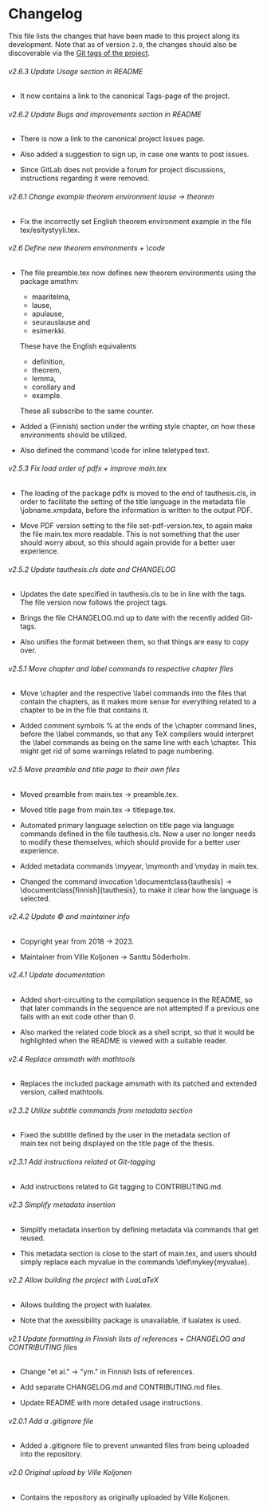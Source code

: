 # Changelog

This file lists the changes that have been made to this project along its
development. Note that as of version `2.0`, the changes should also be
discoverable via the [Git tags of the project][project-tags-page].

[project-tags-page]: https://gitlab.com/tuni-official/thesis-templates/masters-thesis/-/tags

###### v2.6.3 Update Usage section in README

- It now contains a link to the canonical Tags-page of the project.

###### v2.6.2 Update Bugs and improvements section in README

- There is now a link to the canonical project Issues page.

- Also added a suggestion to sign up, in case one wants to post issues.

- Since GitLab does not provide a forum for project discussions, instructions
  regarding it were removed.

###### v2.6.1 Change example theorem environment lause → theorem

- Fix the incorrectly set English theorem environment example in the file tex/esitystyyli.tex.

###### v2.6 Define new theorem environments + \code

- The file preamble.tex now defines new theorem environments using the package
  amsthm:

  - maaritelma,
  - lause,
  - apulause,
  - seurauslause and
  - esimerkki.

  These have the English equivalents

  - definition,
  - theorem,
  - lemma,
  - corollary and
  - example.

  These all subscribe to the same counter.

- Added a (Finnish) section under the writing style chapter, on how these
  environments should be utilized.

- Also defined the command \code for inline teletyped text.

###### v2.5.3 Fix load order of pdfx + improve main.tex

- The loading of the package pdfx is moved to the end of tauthesis.cls, in
  order to facilitate the setting of the title language in the metadata file
  \jobname.xmpdata, before the information is written to the output PDF.

- Move PDF version setting to the file set-pdf-version.tex, to again make the
  file main.tex more readable. This is not something that the user should
  worry about, so this should again provide for a better user experience.

###### v2.5.2 Update tauthesis.cls date and CHANGELOG

- Updates the date specified in tauthesis.cls to be in line with the tags. The
  file version now follows the project tags.

- Brings the file CHANGELOG.md up to date with the recently added Git-tags.

- Also unifies the format between them, so that things are easy to copy over.

###### v2.5.1 Move chapter and label commands to respective chapter files

- Move \chapter and the respective \label commands into the files that contain
  the chapters, as it makes more sense for everything related to a chapter to
  be in the file that contains it.

- Added comment symbols % at the ends of the \chapter command lines, before
  the \label commands, so that any TeΧ compilers would interpret the \label
  commands as being on the same line with each \chapter. This might get rid of
  some warnings related to page numbering.

###### v2.5 Move preamble and title page to their own files

- Moved preamble from main.tex → preamble.tex.

- Moved title page from main.tex → titlepage.tex.

- Automated primary language selection on title page via language commands
  defined in the file tauthesis.cls. Now a user no longer needs to modify
  these themselves, which should provide for a better user experience.

- Added metadata commands \myyear, \mymonth and \myday in main.tex.

- Changed the command invocation \documentclass{tauthesis} →
  \documentclass[finnish]{tauthesis}, to make it clear how the language is
  selected.

###### v2.4.2 Update © and maintainer info

- Copyright year from 2018 → 2023.

- Maintainer from Ville Koljonen → Santtu Söderholm.

###### v2.4.1 Update documentation

- Added short-circuiting to the compilation sequence in the README, so that
  later commands in the sequence are not attempted if a previous one fails
  with an exit code other than 0.

- Also marked the related code block as a shell script, so that it would be
  highlighted when the README is viewed with a suitable reader.

###### v2.4 Replace amsmath with mathtools

- Replaces the included package amsmath with its patched and extended version,
  called mathtools.

###### v2.3.2 Utilize subtitle commands from metadata section

- Fixed the subtitle defined by the user in the metadata section of main.tex
  not being displayed on the title page of the thesis.

###### v2.3.1 Add instructions related ot Git-tagging

- Add instructions related to Git tagging to CONTRIBUTING.md.

###### v2.3 Simplify metadata insertion

- Simplify metadata insertion by defining metadata via commands that get
  reused.

- This metadata section is close to the start of main.tex, and users should
  simply replace each myvalue in the commands \def\mykey{myvalue}.

###### v2.2 Allow building the project with LuaLaTeX

- Allows building the project with lualatex.

- Note that the axessibility package is unavailable, if lualatex is used.

###### v2.1 Update formatting in Finnish lists of references + CHANGELOG and CONTRIBUTING files

- Change "et al." → "ym." in Finnish lists of references.

- Add separate CHANGELOG.md and CONTRIBUTING.md files.

- Update README with more detailed usage instructions.

###### v2.0.1 Add a .gitignore file

- Added a .gitignore file to prevent unwanted files from being uploaded into the repository.

###### v2.0 Original upload by Ville Koljonen

- Contains the repository as originally uploaded by Ville Koljonen.
